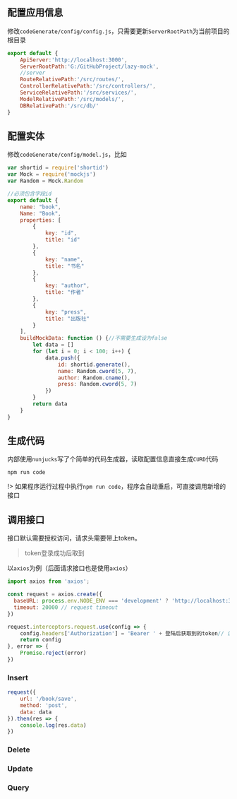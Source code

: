 ## 配置应用信息
修改`codeGenerate/config/config.js`，只需要更新`ServerRootPath`为当前项目的根目录

```js
export default {
    ApiServer:'http://localhost:3000',
    ServerRootPath:'G:/GitHubProject/lazy-mock',
    //server
    RouteRelativePath:'/src/routes/',
    ControllerRelativePath:'/src/controllers/',
    ServiceRelativePath:'/src/services/',
    ModelRelativePath:'/src/models/',
    DBRelativePath:'/src/db/'
}
```


## 配置实体
修改`codeGenerate/config/model.js`，比如
```js
var shortid = require('shortid')
var Mock = require('mockjs')
var Random = Mock.Random

//必须包含字段id
export default {
    name: "book",
    Name: "Book",
    properties: [
        {
            key: "id",
            title: "id"
        },
        {
            key: "name",
            title: "书名"
        },
        {
            key: "author",
            title: "作者"
        },
        {
            key: "press",
            title: "出版社"
        }
    ],
    buildMockData: function () {//不需要生成设为false
        let data = []
        for (let i = 0; i < 100; i++) {
            data.push({
                id: shortid.generate(),
                name: Random.cword(5, 7),
                author: Random.cname(),
                press: Random.cword(5, 7)
            })
        }
        return data
    }
}
```

## 生成代码

内部使用`nunjucks`写了个简单的代码生成器，读取配置信息直接生成`CURD`代码
```
npm run code
```
!> 如果程序运行过程中执行`npm run code`，程序会自动重启，可直接调用新增的接口

## 调用接口

接口默认需要授权访问，请求头需要带上token。

>token登录成功后取到

以`axios`为例（后面请求接口也是使用`axios`）
```js
import axios from 'axios';

const request = axios.create({
  baseURL: process.env.NODE_ENV === 'development' ? 'http://localhost:3000' : 'productBaseUrl', // api的base_url
  timeout: 20000 // request timeout
})

request.interceptors.request.use(config => {
    config.headers['Authorization'] = 'Bearer ' + 登陆后获取到的token// 让每个请求携带token
    return config
}, error => {
    Promise.reject(error)
})
```

### Insert

```js
request({
    url: '/book/save',
    method: 'post',
    data: data
}).then(res => {
    console.log(res.data)
})
```

### Delete

### Update

### Query



